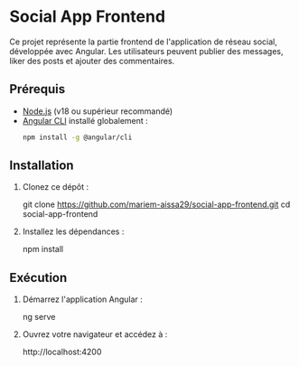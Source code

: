 # Social App Frontend

Ce projet représente la partie frontend de l'application de réseau social, développée avec Angular. Les utilisateurs peuvent publier des messages, liker des posts et ajouter des commentaires.

## **Prérequis**
- [Node.js](https://nodejs.org) (v18 ou supérieur recommandé)
- [Angular CLI](https://angular.io/cli) installé globalement :
  ```bash
  npm install -g @angular/cli

## Installation
1. Clonez ce dépôt :

    git clone https://github.com/mariem-aissa29/social-app-frontend.git
    cd social-app-frontend

2. Installez les dépendances :

    npm install


## Exécution
1. Démarrez l'application Angular :

    ng serve

2. Ouvrez votre navigateur et accédez à :

    http://localhost:4200
